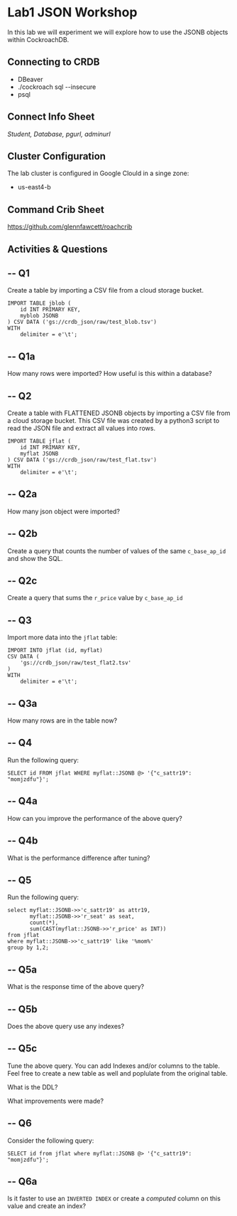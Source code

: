 # Lab1 JSON Workshop

In this lab we will experiment we will explore how to use the JSONB objects within CockroachDB.


## Connecting to CRDB

* DBeaver
* ./cockroach sql --insecure
* psql 

## Connect Info Sheet

*Student, Database, pgurl, adminurl*


## Cluster Configuration
The lab cluster is configured in Google Clould in a singe zone:

* us-east4-b


## Command Crib Sheet

https://github.com/glennfawcett/roachcrib



## Activities & Questions

--  Q1
--
Create a table by importing a CSV file from a cloud storage bucket.

```
IMPORT TABLE jblob (
    id INT PRIMARY KEY,
    myblob JSONB
) CSV DATA ('gs://crdb_json/raw/test_blob.tsv')
WITH
    delimiter = e'\t';
```

-- Q1a
-- 
How many rows were imported?  How useful is this within a database?


-- Q2
--
Create a table with FLATTENED JSONB objects by importing a CSV file from a cloud storage bucket.  This CSV file was created by a python3 script to read the JSON
file and extract all values into rows.

```
IMPORT TABLE jflat (
    id INT PRIMARY KEY,
    myflat JSONB
) CSV DATA ('gs://crdb_json/raw/test_flat.tsv')
WITH
    delimiter = e'\t';
```

-- Q2a
--
How many json object were imported?

-- Q2b
--
Create a query that counts the number of values of the same `c_base_ap_id` and show the SQL.

-- Q2c
--
Create a query that sums the `r_price` value by `c_base_ap_id`


-- Q3
--
Import more data into the `jflat` table:
```
IMPORT INTO jflat (id, myflat)
CSV DATA (
    'gs://crdb_json/raw/test_flat2.tsv'
)
WITH
    delimiter = e'\t';
```

-- Q3a
--
How many rows are in the table now?

-- Q4
--
Run the following query:
```
SELECT id FROM jflat WHERE myflat::JSONB @> '{"c_sattr19": "momjzdfu"}';
```

-- Q4a
--
How can you improve the performance of the above query?

-- Q4b
--
What is the performance difference after tuning?

-- Q5
--
Run the following query:
```
select myflat::JSONB->>'c_sattr19' as attr19, 
       myflat::JSONB->>'r_seat' as seat, 
       count(*), 
       sum(CAST(myflat::JSONB->>'r_price' as INT)) 
from jflat 
where myflat::JSONB->>'c_sattr19' like '%mom%'
group by 1,2;
```

-- Q5a
--
What is the response time of the above query?

-- Q5b
--
Does the above query use any indexes?

-- Q5c
--
Tune the above query.  You can add Indexes and/or columns to the table.  Feel free to create a new table as well and poplulate from the original table.

What is the DDL?

What improvements were made?

-- Q6
--
Consider the following query:
```
SELECT id from jflat where myflat::JSONB @> '{"c_sattr19": "momjzdfu"}';
```

-- Q6a
--
Is it faster to use an `INVERTED INDEX` or create a *computed* column on this value and create an index?
